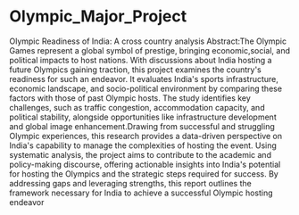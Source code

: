 # Olympic_Major_Project
Olympic Readiness of India: A cross country analysis
Abstract:The Olympic Games represent a global symbol of prestige, bringing economic,social, and political impacts to host nations. With discussions about India hosting a future Olympics gaining traction, this project examines the country's readiness for such an endeavor. It evaluates India's sports infrastructure, economic landscape, and socio-political environment by comparing these factors with those of past Olympic hosts. The study identifies key challenges, such as traffic congestion, accommodation capacity, and political stability, alongside opportunities like infrastructure development and global image enhancement.Drawing from successful and struggling Olympic experiences, this research provides a data-driven perspective on India's capability to manage the complexities of hosting the event. Using systematic analysis, the project aims to contribute to the academic and policy-making discourse, offering actionable insights into India's potential for hosting the Olympics and the strategic steps required for success. By addressing gaps and leveraging strengths, this report outlines the framework necessary for India to achieve a successful Olympic hosting endeavor
